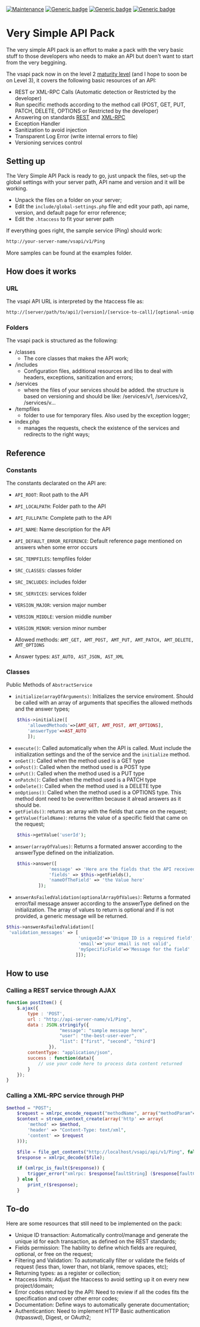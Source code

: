 [![Maintenance](https://img.shields.io/badge/Maintained%3F-no-red.svg)](https://bitbucket.org/lbesson/ansi-colors)
[![Generic badge](https://img.shields.io/badge/Status-Deprecated-orange.svg)](https://shields.io/)
[![Generic badge](https://img.shields.io/badge/License-Apache-blue.svg)](https://shields.io/)
[![Generic badge](https://img.shields.io/badge/PHP-v.5.6-purple.svg)](https://shields.io/)

# Very Simple API Pack

The very simple API pack is an effort to make a pack with the very basic stuff to those developers who needs to make an API but doen't want to start from the very beggining.

The vsapi pack now in on the level 2 [maturity level](https://martinfowler.com/articles/richardsonMaturityModel.html) (and I hope to soon be on Level 3), it covers the following basic resources of an API:
* REST or XML-RPC Calls (Automatic detection or Restricted by the developer)
* Run specific methods according to the method call (POST, GET, PUT, PATCH, DELETE, OPTIONS or Restricted by the developer)
* Answering on standards [REST](https://www.w3.org/2001/sw/wiki/REST) and [XML-RPC](http://xmlrpc.scripting.com/spec.html)
* Exception Handler
* Sanitization to avoid injection
* Transparent Log Error (write internal errors to file)
* Versioning services control

## Setting up
The Very Simple API Pack is ready to go, just unpack the files, set-up the global settings with your server path, API name and version and it will be working.

* Unpack the files on a folder on your server;
* Edit the ```include/global-settings.php``` file and edit your path, api name, version, and default page for error reference;
* Edit the ```.htaccess``` to fit your server path

If everything goes right, the sample service (Ping) should work:
```html
http://your-server-name/vsapi/v1/Ping
```

More samples can be found at the examples folder.

## How does it works
### URL
The vsapi API URL is interpreted by the htaccess file as:
```html
http://[server/path/to/api]/[version]/[service-to-call]/[optional-unique-id]
```

### Folders
The vsapi pack is structured as the following:
* /classes
  * The core classes that makes the API work;
* /includes
  * Configuration files, additional resources and libs to deal with headers, exceptions, sanitization and errors;
* /services
  * where the files of your services should be added. the structure is based on versioning and should be like: /services/v1, /services/v2, /services/v...
* /tempfiles
  * folder to use for temporary files. Also used by the exception logger;
* index.php
  * manages the requests, check the existence of the services and redirects to the right ways;


## Reference
### Constants
The constants declarated on the API are:
* ```API_ROOT```: Root path to the API
* ```API_LOCALPATH```: Folder path to the API
* ```API_FULLPATH```: Complete path to the API
* ```API_NAME```: Name description for the API
* ```API_DEFAULT_ERROR_REFERENCE```: Default reference page mentioned on answers when some error occurs
* ```SRC_TEMPFILES```: tempfiles folder
* ```SRC_CLASSES```: classes folder
* ```SRC_INCLUDES```: includes folder
* ```SRC_SERVICES```: services folder
* ```VERSION_MAJOR```: version major number
* ```VERSION_MIDDLE```: version middle number
* ```VERSION_MINOR```: version minor number

* Allowed methods: ```AMT_GET, AMT_POST, AMT_PUT, AMT_PATCH, AMT_DELETE, AMT_OPTIONS```
* Answer types: ```AST_AUTO, AST_JSON, AST_XML```

### Classes
Public Methods of ```AbstractService```
  * ```initialize(arrayOfArguments)```: Initializes the service enviroment. Should be called with an array of arguments that specifies the allowed methods and the answer types;
```php
    $this->initialize([
    	'allowedMethods'=>[AMT_GET, AMT_POST, AMT_OPTIONS],
        'answerType'=>AST_AUTO
        ]);
   ```
  * ```execute()```: Called automatically when the API is called. Must include the initialization settings and the of the service and the ```initialize``` method.
  * ```onGet()```: Called when the method used is a GET type
  * ```onPost()```:  Called when the method used is a POST type
  * ```onPut()```:  Called when the method used is a PUT type
  * ```onPatch()```:  Called when the method used is a PATCH type
  * ```onDelete()```:  Called when the method used is a DELETE type
  * ```onOptions()```:  Called when the method used is a OPTIONS type. This method dont need to be overwritten because it alread answers as it should be.
  * ```getFields()```: returns an array with the fields that came on the request;
  * ```getValue(fieldName)```: returns the value of a specific field that came on the request;
```php
    $this->getValue('userId');
   ```
   * ```answer(arrayOfValues)```: Returns a formated answer according to the answerType defined on the initialization.
```php
    $this->answer([
				'message' => 'Here are the fields that the API received',
				'fields' => $this->getFields(),
                'nameOfTheField' => 'the Value here'
			]);
   ```
   * ```answerAsFailedValidation(optionalArrayOfValues)```: Returns a formated error/fail message answer according to the answerType defined on the initialization. The array of values to return is optional and if is not provided, a generic message will be returned.
   ```php
$this->answerAsFailedValidation([
	'validation_messages' => [
                              'uniqueId'=>'Unique ID is a required field',
                              'email'=>'your email is not valid',
                              'mySpecificField'=>'Message for the field'
                             ]]);
   ```

## How to use
### Calling a REST service through AJAX
```javascript
function postItem() {
    $.ajax({
        type : 'POST',
        url : "http://api-server-name/v1/Ping",
        data : JSON.stringify({
                    "message": "sample message here",
                    "user": "the-best-user-ever",
                    "list": ["first", "second", "third"]
                }),
        contentType: "application/json",
        success : function(data){
            // use your code here to process data content returned
        }
    });
}
```
### Calling a XML-RPC service through PHP
```php
$method = "POST";
    $request = xmlrpc_encode_request("methodName", array("methodParam"=>"param1", "otherMethodParam"=>"param2 with spaces"));
    $context = stream_context_create(array('http' => array(
        'method' => $method,
        'header' => "Content-Type: text/xml",
        'content' => $request
    )));

    $file = file_get_contents("http://localhost/vsapi/api/v1/Ping", false, $context);
    $response = xmlrpc_decode($file);

    if (xmlrpc_is_fault($response)) {
        trigger_error("xmlrpc: $response[faultString] ($response[faultCode])");
    } else {
        print_r($response);
    }

```

## To-do
Here are some resources that still need to be implemented on the pack:

* Unique ID transaction: Automatically control/manage and generate the unique id for each transaction, as defined on the REST standards;
* Fields permission: The hability to define which fields are required, optional, or free on the request;
* Filtering and Validation: To automatically filter or validate the fields of request (less than, lower than, not blank, remove spaces, etc);
* Returning types: as a register or  collection;
* htaccess limits: Adjust the htaccess to avoid setting up it on every new project/domain;
* Error codes returned by the API: Need to review if all the codes fits the specification and cover other error codes;
* Documentation: Define ways to automatically generate documentation;
* Authenticantion: Need to implement HTTP Basic authentication (htpasswd), Digest, or OAuth2;
